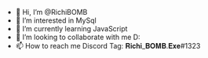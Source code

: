 - 👋 Hi, I’m @RichiBOMB
- 👀 I’m interested in MySql
- 🌱 I’m currently learning JavaScript
- 💞️ I’m looking to collaborate with me D:
- 📫 How to reach me Discord Tag: 𝐑𝐢𝐜𝐡𝐢_𝐁𝐎𝐌𝐁.𝐄𝐱𝐞#1323

<!---
RichiBOMB/RichiBOMB is a ✨ special ✨ repository because its `README.md` (this file) appears on your GitHub profile.
You can click the Preview link to take a look at your changes.
--->
